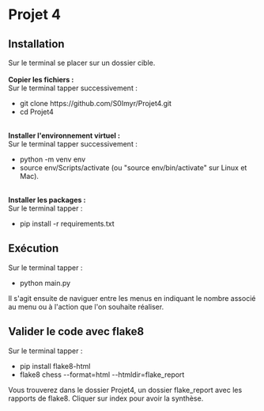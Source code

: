 # Projet 4
<h2> Installation</h2>
Sur le terminal se placer sur un dossier cible. <br>
<br>
<b>Copier les fichiers :</b> <br>
Sur le terminal tapper successivement : <br>
<ul>
    <li>git clone https://github.com/S0Imyr/Projet4.git </li>
    <li>cd Projet4</li>
</ul>
<br>
<b>Installer l'environnement virtuel :</b> <br>
Sur le terminal tapper successivement : <br>
<ul>
    <li>python -m venv env</li>
    <li>source env/Scripts/activate (ou "source env/bin/activate" sur Linux et Mac).</li>
</ul>
<br>
<b>Installer les packages :</b> <br>
Sur le terminal tapper : <br>
<ul>
    <li>pip install -r requirements.txt</li>
</ul>

<h2> Exécution </h2>
Sur le terminal tapper : <br>
<ul>
    <li>python main.py</li>
</ul>
Il s'agit ensuite de naviguer entre les menus en indiquant le nombre associé au menu ou à l'action que l'on souhaite réaliser.


<h2> Valider le code avec flake8 </h2>
Sur le terminal tapper : <br>
<ul>
    <li>pip install flake8-html</li>
    <li>flake8 chess --format=html --htmldir=flake_report</li>
</ul>
Vous trouverez dans le dossier Projet4, un dossier flake_report avec les rapports de flake8.
Cliquer sur index pour avoir la synthèse.